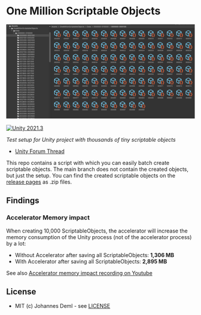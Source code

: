 # One Million Scriptable Objects

![Preview](./preview.png)

[![Unity 2021.3](https://img.shields.io/badge/unity-2021.3-green.svg?logo=unity&cacheSeconds=2592000)](https://unity3d.com/get-unity/download/archive)

*Test setup for Unity project with thousands of tiny scriptable objects*  

* [Unity Forum Thread](https://forum.unity.com/threads/exclude-files-from-uploading-to-accelerator.1414479/)

This repo contains a script with which you can easily batch create scriptable objects. The main branch does not contain the created objects, but just the setup. You can find the created scriptable objects on the [release pages](https://github.com/JohannesDeml/OneMillionScriptableObjects/releases) as .zip files.

## Findings

### Accelerator Memory impact

When creating 10,000 ScriptableObjects, the accelerator will increase the memory consumption of the Unity process (not of the accelerator process) by a lot:

- Without Accelerator after saving all ScriptableObjects: **1,306 MB** 
- With Accelerator after saving all ScriptableObjects: **2,895 MB**

See also [Accelerator memory impact recording on Youtube](https://youtu.be/WyYpW5fwt3g)

## License

* MIT (c) Johannes Deml - see [LICENSE](./LICENSE)